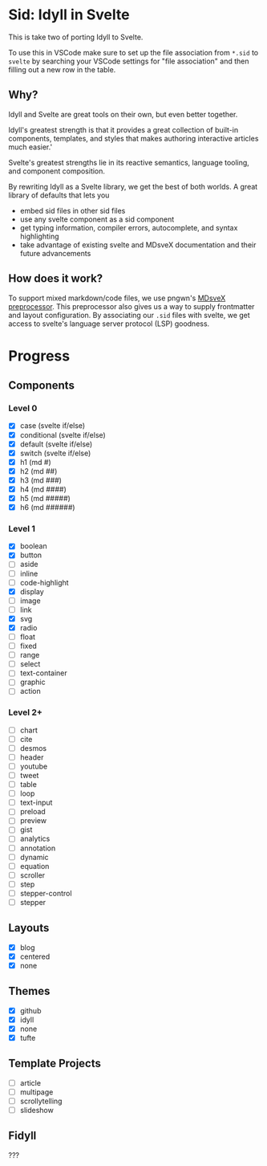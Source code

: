 # Sid: Idyll in Svelte

This is take two of porting Idyll to Svelte.

To use this in VSCode make sure to set up the file association from `*.sid` to `svelte` by searching
your VSCode settings for "file association" and then filling out a new row in the table.

## Why?

Idyll and Svelte are great tools on their own, but even better together.

Idyll's greatest strength is that it provides a great collection of built-in components, templates, and styles
that makes authoring interactive articles much easier.'

Svelte's greatest strengths lie in its
reactive semantics, language tooling, and component composition.

By rewriting Idyll as a Svelte library, we get the best of both worlds. A great library of defaults
that lets you
- embed sid files in other sid files
- use any svelte component as a sid component
- get typing information, compiler errors, autocomplete, and syntax highlighting
- take advantage of existing svelte and MDsveX documentation and their future advancements

## How does it work?

To support mixed markdown/code files, we use pngwn's [MDsveX
preprocessor](https://github.com/pngwn/MDsveX). This preprocessor also gives us a way to supply
frontmatter and layout configuration. By associating our `.sid` files with svelte, we get access to
svelte's language server protocol (LSP) goodness.

# Progress

## Components

### Level 0
- [x] case (svelte if/else)
- [x] conditional (svelte if/else)
- [x] default (svelte if/else)
- [x] switch (svelte if/else)
- [x] h1 (md #)
- [x] h2 (md ##)
- [x] h3 (md ###)
- [x] h4 (md ####)
- [x] h5 (md #####)
- [x] h6 (md ######)

### Level 1
- [x] boolean
- [x] button
- [ ] aside
- [ ] inline
- [ ] code-highlight
- [x] display
- [ ] image
- [ ] link
- [x] svg
- [x] radio
- [ ] float
- [ ] fixed
- [ ] range
- [ ] select
- [ ] text-container
- [ ] graphic
- [ ] action

### Level 2+
- [ ] chart
- [ ] cite
- [ ] desmos
- [ ] header
- [ ] youtube
- [ ] tweet
- [ ] table
- [ ] loop
- [ ] text-input
- [ ] preload
- [ ] preview
- [ ] gist
- [ ] analytics
- [ ] annotation
- [ ] dynamic
- [ ] equation
- [ ] scroller
- [ ] step
- [ ] stepper-control
- [ ] stepper

## Layouts
- [x] blog
- [x] centered
- [x] none

## Themes
- [x] github
- [x] idyll
- [x] none
- [x] tufte

## Template Projects
- [ ] article
- [ ] multipage
- [ ] scrollytelling
- [ ] slideshow

## Fidyll

???
